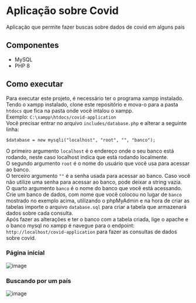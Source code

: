 # Aplicação sobre Covid
Aplicação que permite fazer buscas sobre dados de covid em alguns país
## Componentes
- MySQL
- PHP 8

## Como executar
Para executar este projeto, é necessário ter o programa xampp instalado.  
Tendo o xampp instalado, clone este repositório e mova-o para a pasta `htdocs` que fica na pasta onde você intalou o xampp.  
Exemplo: `C:\xampp\htdocs/covid-application`  
Você precisar entrar no arquivo `includes/database.php` e alterar a seguinte linha:   
```
$database = new mysqli("localhost", "root", "", "banco");
```
O primeiro argumento `localhost` é o endereço onde o seu banco está rodando, neste caso localhost indica que está rodando localmente.  
O segundo argumento `root` é o nome do usuário que você usa para acessar ao banco.  
O terceiro argumento `""` é a senha usada para acessar ao banco. Caso você não utilize uma senha para acessar ao banco, pode deixar a string vazia.  
O quarto argumento `banco` é o nome do banco que você está acessando.  
Crie um banco de dados, com nome que você colocou no lugar de `banco` mostrado no exemplo acima, utilizando o phpMyAdmin e na hora de criar as tabelas importe o arquivo `database.sql` para criar a tabela que armazenará dados sobre cada consulta.  
Após fazer as alterações e ter o banco com a tabela criada, lige o apache e o banco mysql no xampp é navegue para o endpoint: `http://localhost/covid-application` para fazer as consultas de dados sobre covid.

### Página inicial
![image](https://user-images.githubusercontent.com/76739275/227744528-e3bbb417-a265-4156-baea-7d865961af90.png)

### Buscando por um país
![image](https://user-images.githubusercontent.com/76739275/227744558-18eb137b-ce80-4560-8c72-412eea59970c.png)
